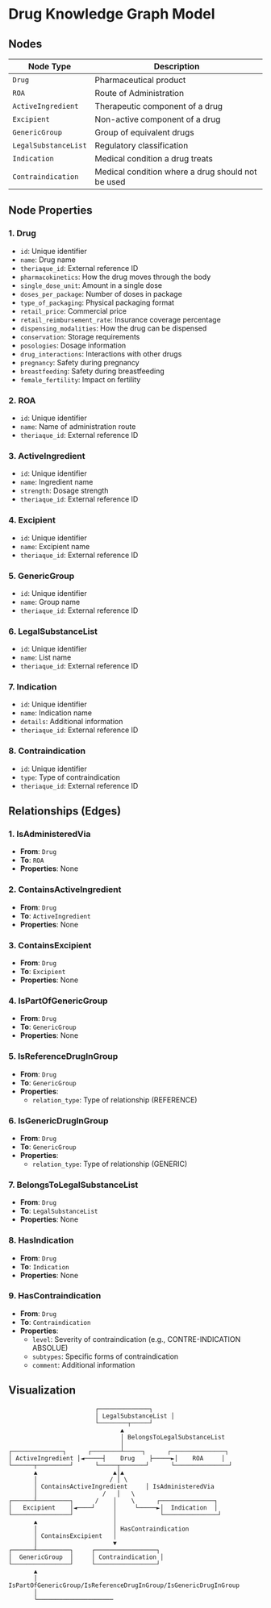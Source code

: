 # Drug Knowledge Graph Model

## Nodes

| Node Type | Description |
|-----------|-------------|
| `Drug` | Pharmaceutical product |
| `ROA` | Route of Administration |
| `ActiveIngredient` | Therapeutic component of a drug |
| `Excipient` | Non-active component of a drug |
| `GenericGroup` | Group of equivalent drugs |
| `LegalSubstanceList` | Regulatory classification |
| `Indication` | Medical condition a drug treats |
| `Contraindication` | Medical condition where a drug should not be used |

## Node Properties

### 1. Drug
- `id`: Unique identifier
- `name`: Drug name
- `theriaque_id`: External reference ID
- `pharmacokinetics`: How the drug moves through the body
- `single_dose_unit`: Amount in a single dose
- `doses_per_package`: Number of doses in package
- `type_of_packaging`: Physical packaging format
- `retail_price`: Commercial price
- `retail_reimbursement_rate`: Insurance coverage percentage
- `dispensing_modalities`: How the drug can be dispensed
- `conservation`: Storage requirements
- `posologies`: Dosage information
- `drug_interactions`: Interactions with other drugs
- `pregnancy`: Safety during pregnancy
- `breastfeeding`: Safety during breastfeeding
- `female_fertility`: Impact on fertility

### 2. ROA
- `id`: Unique identifier
- `name`: Name of administration route
- `theriaque_id`: External reference ID

### 3. ActiveIngredient
- `id`: Unique identifier
- `name`: Ingredient name
- `strength`: Dosage strength
- `theriaque_id`: External reference ID

### 4. Excipient
- `id`: Unique identifier
- `name`: Excipient name
- `theriaque_id`: External reference ID

### 5. GenericGroup
- `id`: Unique identifier
- `name`: Group name
- `theriaque_id`: External reference ID

### 6. LegalSubstanceList
- `id`: Unique identifier
- `name`: List name
- `theriaque_id`: External reference ID

### 7. Indication
- `id`: Unique identifier
- `name`: Indication name
- `details`: Additional information
- `theriaque_id`: External reference ID

### 8. Contraindication
- `id`: Unique identifier
- `type`: Type of contraindication
- `theriaque_id`: External reference ID

## Relationships (Edges)

### 1. IsAdministeredVia
- **From**: `Drug`
- **To**: `ROA`
- **Properties**: None

### 2. ContainsActiveIngredient
- **From**: `Drug`
- **To**: `ActiveIngredient`
- **Properties**: None

### 3. ContainsExcipient
- **From**: `Drug`
- **To**: `Excipient`
- **Properties**: None

### 4. IsPartOfGenericGroup
- **From**: `Drug`
- **To**: `GenericGroup`
- **Properties**: None

### 5. IsReferenceDrugInGroup
- **From**: `Drug`
- **To**: `GenericGroup`
- **Properties**:
  - `relation_type`: Type of relationship (REFERENCE)

### 6. IsGenericDrugInGroup
- **From**: `Drug`
- **To**: `GenericGroup`
- **Properties**:
  - `relation_type`: Type of relationship (GENERIC)

### 7. BelongsToLegalSubstanceList
- **From**: `Drug`
- **To**: `LegalSubstanceList`
- **Properties**: None

### 8. HasIndication
- **From**: `Drug`
- **To**: `Indication`
- **Properties**: None

### 9. HasContraindication
- **From**: `Drug`
- **To**: `Contraindication`
- **Properties**:
  - `level`: Severity of contraindication (e.g., CONTRE-INDICATION ABSOLUE)
  - `subtypes`: Specific forms of contraindication
  - `comment`: Additional information

## Visualization

```
                        ┌──────────────┐
                        │ LegalSubstanceList │
                        └────────┬─────┘
                               ▲
                               │ BelongsToLegalSubstanceList
                               │
┌──────────────┐      ┌────────┴─────┐      ┌───────────────┐
│ ActiveIngredient │◄─────┤    Drug    ├─────►│    ROA     │
└──────┬─────────┘      └─────┬───────┘      └───────────────┘
       ▲                     ▲│▲
       │                    / │ \
       │ ContainsActiveIngredient     │ IsAdministeredVia
       │                  /   │   \
┌──────┴─────────┐      /    │    \      ┌───────────────┐
│   Excipient    │◄────┘     │     └─────►│  Indication  │
└────────────────┘           │            └───────────────┘
       ▲                     │
       │                     │ HasContraindication
       │ ContainsExcipient   │
       │                     ▼
┌──────┴─────────┐     ┌─────────────────┐
│  GenericGroup  │     │ Contraindication │
└────────────────┘     └─────────────────┘
       ▲
       │ IsPartOfGenericGroup/IsReferenceDrugInGroup/IsGenericDrugInGroup
       │
       └─────────────────────
```
